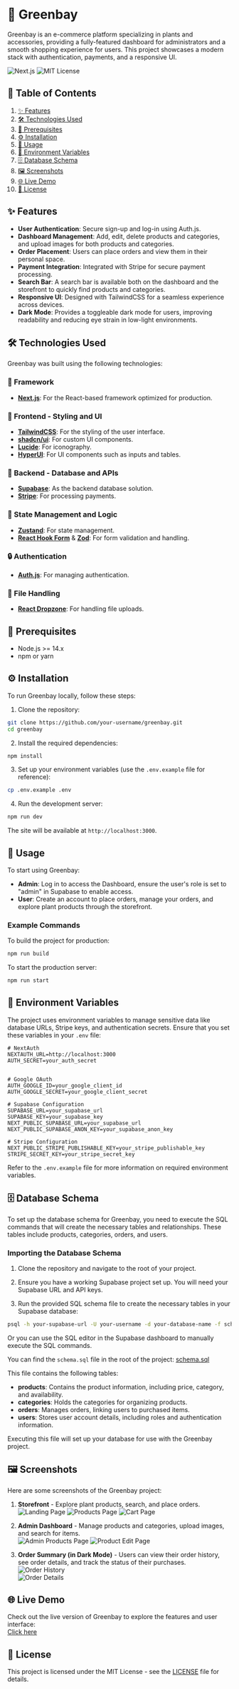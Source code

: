 # 🌿 Greenbay

Greenbay is an e-commerce platform specializing in plants and accessories, providing a fully-featured dashboard for administrators and a smooth shopping experience for users. This project showcases a modern stack with authentication, payments, and a responsive UI.

![Next.js](https://img.shields.io/badge/Next.js-14.0-000000?logo=nextdotjs&logoColor=white)
![MIT License](https://img.shields.io/badge/License-MIT-green)

## 📑 Table of Contents

1. [✨ Features](#features)
2. [🛠 Technologies Used](#technologies-used)
3. [🔧 Prerequisites](#prerequisites)
4. [⚙️ Installation](#installation)
5. [🚀 Usage](#usage)
6. [🔐 Environment Variables](#environment-variables)
7. [🗄️ Database Schema](#database-schema)
8. [🖼️ Screenshots](#screenshots)
9. [🌐 Live Demo](#live-demo)
10. [📜 License](#license)

## ✨ Features

- **User Authentication**: Secure sign-up and log-in using Auth.js.
- **Dashboard Management**: Add, edit, delete products and categories, and upload images for both products and categories.
- **Order Placement**: Users can place orders and view them in their personal space.
- **Payment Integration**: Integrated with Stripe for secure payment processing.
- **Search Bar**: A search bar is available both on the dashboard and the storefront to quickly find products and categories.
- **Responsive UI**: Designed with TailwindCSS for a seamless experience across devices.
- **Dark Mode**: Provides a toggleable dark mode for users, improving readability and reducing eye strain in low-light environments.

## 🛠 Technologies Used

Greenbay was built using the following technologies:

### 🧩 Framework

- **[Next.js](https://nextjs.org/)**: For the React-based framework optimized for production.

### 🎨 Frontend - Styling and UI

- **[TailwindCSS](https://tailwindcss.com/)**: For the styling of the user interface.
- **[shadcn/ui](https://shadcn.dev/)**: For custom UI components.
- **[Lucide](https://lucide.dev/)**: For iconography.
- **[HyperUI](https://hyperui.dev/)**: For UI components such as inputs and tables.

### 🔗 Backend - Database and APIs

- **[Supabase](https://supabase.com/)**: As the backend database solution.
- **[Stripe](https://stripe.com/)**: For processing payments.

### 🧠 State Management and Logic

- **[Zustand](https://zustand-demo.pmnd.rs/)**: For state management.
- **[React Hook Form](https://react-hook-form.com/)** & **[Zod](https://zod.dev/)**: For form validation and handling.

### 🔒 Authentication

- **[Auth.js](https://authjs.dev/)**: For managing authentication.

### 📂 File Handling

- **[React Dropzone](https://react-dropzone.js.org/)**: For handling file uploads.

## 🔧️ Prerequisites

- Node.js >= 14.x
- npm or yarn

## ⚙️ Installation

To run Greenbay locally, follow these steps:

1. Clone the repository:

```bash
git clone https://github.com/your-username/greenbay.git
cd greenbay
```

2. Install the required dependencies:

```bash
npm install
```

3. Set up your environment variables (use the `.env.example` file for reference):

```bash
cp .env.example .env
```

4. Run the development server:

```bash
npm run dev
```

The site will be available at `http://localhost:3000`.

## 🚀 Usage

To start using Greenbay:

- **Admin**: Log in to access the Dashboard, ensure the user's role is set to "admin" in Supabase to enable access.
- **User**: Create an account to place orders, manage your orders, and explore plant products through the storefront.

### Example Commands

To build the project for production:

```bash
npm run build
```

To start the production server:

```bash
npm run start
```

## 🔐 Environment Variables

The project uses environment variables to manage sensitive data like database URLs, Stripe keys, and authentication secrets. Ensure that you set these variables in your `.env` file:

```env
# NextAuth
NEXTAUTH_URL=http://localhost:3000
AUTH_SECRET=your_auth_secret


# Google OAuth
AUTH_GOOGLE_ID=your_google_client_id
AUTH_GOOGLE_SECRET=your_google_client_secret

# Supabase Configuration
SUPABASE_URL=your_supabase_url
SUPABASE_KEY=your_supabase_key
NEXT_PUBLIC_SUPABASE_URL=your_supabase_url
NEXT_PUBLIC_SUPABASE_ANON_KEY=your_supabase_anon_key

# Stripe Configuration
NEXT_PUBLIC_STRIPE_PUBLISHABLE_KEY=your_stripe_publishable_key
STRIPE_SECRET_KEY=your_stripe_secret_key
```

Refer to the `.env.example` file for more information on required environment variables.

## 🗄️ Database Schema

To set up the database schema for Greenbay, you need to execute the SQL commands that will create the necessary tables and relationships. These tables include products, categories, orders, and users.

### Importing the Database Schema

1. Clone the repository and navigate to the root of your project.

2. Ensure you have a working Supabase project set up. You will need your Supabase URL and API keys.

3. Run the provided SQL schema file to create the necessary tables in your Supabase database:

```bash
psql -h your-supabase-url -U your-username -d your-database-name -f schema.sql
```

Or you can use the SQL editor in the Supabase dashboard to manually execute the SQL commands.

You can find the `schema.sql` file in the root of the project: [schema.sql](./schema.sql)

This file contains the following tables:

- **products**: Contains the product information, including price, category, and availability.
- **categories**: Holds the categories for organizing products.
- **orders**: Manages orders, linking users to purchased items.
- **users**: Stores user account details, including roles and authentication information.

Executing this file will set up your database for use with the Greenbay project.

## 🖼️ Screenshots

Here are some screenshots of the Greenbay project:

1. **Storefront** - Explore plant products, search, and place orders.  
   ![Landing Page](https://i.imgur.com/0rGtyS3.png)
   ![Products Page](https://i.imgur.com/sZcSr1k.png)
   ![Cart Page](https://i.imgur.com/N98xmuz.png)

2. **Admin Dashboard** - Manage products and categories, upload images, and search for items.  
   ![Admin Products Page](https://i.imgur.com/lgrGbqD.png)
   ![Product Edit Page](https://i.imgur.com/KoZVfw7.png)

3. **Order Summary (in Dark Mode)** - Users can view their order history, see order details, and track the status of their purchases.  
   ![Order History](https://i.imgur.com/i7yP5Rb.png)  
   ![Order Details](https://i.imgur.com/dC4xRBJ.png)

## 🌐 Live Demo

Check out the live version of Greenbay to explore the features and user interface:  
[Click here](https://greenbay-mu.vercel.app/)

## 📜 License

This project is licensed under the MIT License - see the [LICENSE](./LICENSE) file for details.
